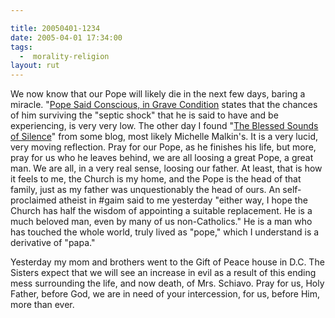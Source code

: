 ```yaml
---

title: 20050401-1234
date: 2005-04-01 17:34:00
tags:
  -  morality-religion
layout: rut
---
```


<p>
 We now know that our Pope will likely die
 in the next few days, baring a miracle.  "<a href="http://apnews.myway.com/article/20050401/D896N6880.html">Pope
 Said Conscious, in Grave Condition</a> states that the chances
 of him surviving the "septic shock" that he is said to have
 and be experiencing, is very very low.  The other day I found "<a href="http://www.nationalreview.com/comment/thiessen200503311119.asp">The
 Blessed Sounds of Silence</a>" from some blog, most likely
 Michelle Malkin's.  It is a very lucid, very moving reflection.
 Pray for our Pope, as he finishes his life, but more, pray for us
 who he leaves behind, we are all loosing a great Pope, a great man.
 We are all, in a very real sense, loosing our father.  At least,
 that is how it feels to me, the Church is my home, and the Pope
 is the head of that family, just as my father was unquestionably
 the head of ours.  An self-proclaimed atheist in #gaim said to
 me yesterday "either way, I hope the Church has half the wisdom
 of appointing a suitable replacement. He is a much beloved man,
 even by many of us non-Catholics."  He is a man who has touched
 the whole world, truly lived as "pope," which I understand is a
 derivative of "papa."</p>

<p>Yesterday my mom and brothers went to the Gift of Peace house
in D.C.  The Sisters expect that we will see an increase in evil as
a result of this ending mess surrounding the life, and now death,
of Mrs. Schiavo.  Pray for us, Holy Father, before God, we are in
need of your intercession, for us, before Him, more than ever.</p>

